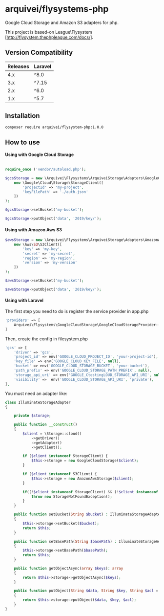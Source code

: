 # arquivei/flysystems-php

Google Cloud Storage and Amazon S3 adapters for php.

This project is based-on League\Flysystem [http://flysystem.thephpleague.com/docs/].

## Version Compatibility

 Releases | Laravel
:---------|:--------
 4.x      | ^8.0
 3.x      | ^7.15
 2.x      | ^6.0
 1.x      | ^5.7
 
## Installation

```bash
composer require arquivei/flysystem-php:1.0.0
```

## How to use

#### Using with Google Cloud Storage

```php

require_once ('vendor/autoload.php');

$gcsStorage = new \Arquivei\Flysystems\ArquiveiStorage\Adapters\GoogleCloudStorage(
    new \Google\Cloud\Storage\StorageClient([
        'projectId' => 'my-project',
        'keyFilePath' => './auth.json'
    ])
);

$gcsStorage->setBucket('my-bucket');

$gcsStorage->putObject('data', '2019/key/');

```

#### Using with Amazon Aws S3

```php
$awsStorage = new \Arquivei\Flysystems\ArquiveiStorage\Adapters\AmazonAwsStorage(
    new \Aws\S3\S3Client([
        'key' => 'my-key',
        'secret' => 'my-secret',
        'region' => 'my-region',
        'version' => 'my-version'
    ])
);

$awsStorage->setBucket('my-bucket');

$awsStorage->putObject('data', '2019/key/');

```

#### Using with Laravel

The first step you need to do is register the service provider in app.php

```php
'providers' => [
    Arquivei\Flysystems\GoogleCloudStorage\GoogleCloudStorageProvider::class,
]
```

Then, create the config in filesystem.php


```php
'gcs' => [
    'driver' => 'gcs',
    'project_id' => env('GOOGLE_CLOUD_PROJECT_ID', 'your-project-id'),
    'key_file' => env('GOOGLE_CLOUD_KEY_FILE', null),
    'bucket' => env('GOOGLE_CLOUD_STORAGE_BUCKET', 'your-bucket'),
    'path_prefix' => env('GOOGLE_CLOUD_STORAGE_PATH_PREFIX', null),
    'storage_api_uri' => env('GOOGLE_CtestingLOUD_STORAGE_API_URI', null), 
    'visibility' =>  env('GOOGLE_CLOUD_STORAGE_API_URI', 'private'), 
],
```
You must need an adapter like:

```php
class IlluminateStorageAdapter
{

    private $storage;

    public function __construct()
    {
        $client = \Storage::cloud()
            ->getDriver()
            ->getAdapter()
            ->getClient();

        if ($client instanceof StorageClient) {
            $this->storage = new GoogleCloudStorage($client);
        }

        if ($client instanceof S3Client) {
            $this->storage = new AmazonAwsStorage($client);
        }

        if((!$client instanceof StorageClient) && (!$client instanceof S3Client)){
            throw new StorageNotFoundException();
        }
    }

    public function setBucket(String $bucket) : IlluminateStorageAdapter
    {
        $this->storage->setBucket($bucket);
        return $this;
    }

    public function setBasePath(String $basePath) : IlluminateStorageAdapter
    {
        $this->storage->setBasePath($basePath);
        return $this;
    }

    public function getObjectAsync(array $keys): array
    {
        return $this->storage->getObjectAsync($keys);
    }

    public function putObject(String $data, String $key, String $acl = "private") : String
    {
        return $this->storage->putObject($data, $key, $acl);
    }
}
```

